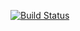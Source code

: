 [![Build Status](https://travis-ci.org/yogdaan/livewall.svg?branch=master)](https://travis-ci.org/yogdaan/livewall)
